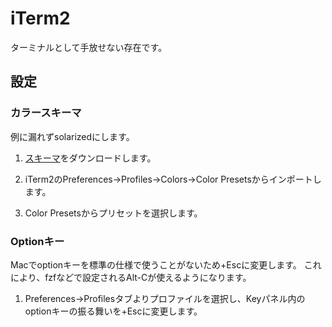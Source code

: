 # iTerm2

ターミナルとして手放せない存在です。

## 設定

### カラースキーマ

例に漏れずsolarizedにします。

1. [スキーマ](https://github.com/yuex/solarized-dark-iterm2)をダウンロードします。

2. iTerm2のPreferences->Profiles->Colors->Color Presetsからインポートします。

3. Color Presetsからプリセットを選択します。

### Optionキー

Macでoptionキーを標準の仕様で使うことがないため+Escに変更します。
これにより、fzfなどで設定されるAlt-Cが使えるようになります。

1. Preferences->Profilesタブよりプロファイルを選択し、Keyパネル内のoptionキーの振る舞いを+Escに変更します。
